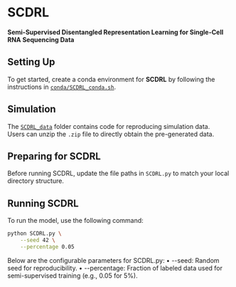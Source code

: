 # SCDRL  
**Semi-Supervised Disentangled Representation Learning for Single-Cell RNA Sequencing Data**

## Setting Up  
To get started, create a conda environment for **SCDRL** by following the instructions in [`conda/SCDRL_conda.sh`](./conda/SCDRL_conda.sh).

## Simulation  
The [`SCDRL_data`](./SCDRL_data) folder contains code for reproducing simulation data.  
Users can unzip the `.zip` file to directly obtain the pre-generated data.

## Preparing for SCDRL  
Before running SCDRL, update the file paths in `SCDRL.py` to match your local directory structure.

## Running SCDRL  
To run the model, use the following command:

```bash
python SCDRL.py \
    --seed 42 \
    --percentage 0.05
```

Below are the configurable parameters for SCDRL.py:
	•	--seed: Random seed for reproducibility.
	•	--percentage: Fraction of labeled data used for semi-supervised training (e.g., 0.05 for 5%).
